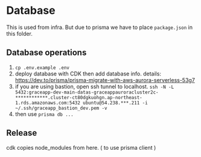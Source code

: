 # Database

This is used from infra. But due to prisma we have to place `package.json` in this folder.

## Database operations

1. `cp .env.example .env`
2. deploy database with CDK then add database info. details: https://dev.to/prisma/prisma-migrate-with-aws-aurora-serverless-53g7
3. if you are using bastion, open ssh tunnel to localhost. `ssh -N -L 5432:graceapp-dev-main-datas-graceappauroracluster2c-************.cluster-ct80dgkuohgn.ap-northeast-1.rds.amazonaws.com:5432 ubuntu@54.238.***.211 -i ~/.ssh/graceapp_bastion_dev.pem -v`
4. then use `prisma db ...`


## Release

cdk copies node_modules from here. ( to use prisma client )